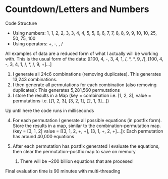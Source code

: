 # Countdown/Letters and Numbers

Code Structure
- Using numbers: 1, 1, 2, 2, 3, 3, 4, 4, 5, 5, 6, 6, 7, 7, 8, 8, 9, 9, 10, 10, 25, 50, 75, 100
- Using operators: +, -, , /

All examples of data are a reduced form of what I actually will be working with.
This is the usual form of the data: [[100, 4, -, 3, 4, 1, /, *, *, 9, /], [100, 4, -, 3, 4, 1, /, *, /, 9, +]...]

1. I generate all 24c6 combinations (removing duplicates). This generates 13,243 combinations.
2. I then generate all permutations for each combination (also removing duplicates): This generates 5,281,560 permutations
3. I store the results in a Map (key = combination i.e. [1, 2, 3], value = permutations i.e. [[1, 2, 3], [3, 2, 1], [2, 1, 3]...])

Up until here the code runs in milliseconds

4. For each permutation I generate all possible equations (in postfix form). Store the results in a map, similar to the combination-permutation map. (key = [3, 1, 2] value = [[3, 1, 2, +, +], [3, 1, +, 2, +]...]): Each permutation has around 40,000 equations

5. After each permutation has postfix generated I evaluate the equations, then clear the permutation-postfix map to save on memory
   1. There will be ~200 billion equations that are procesed

Final evaluation time is 90 minutes with multi-threading
